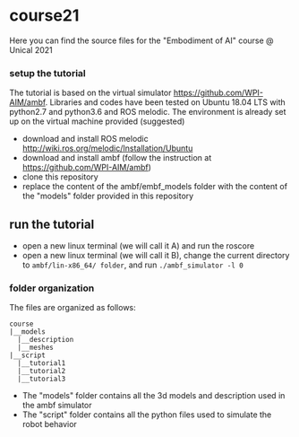 # course21

Here you can find the source files for the "Embodiment of AI" course @ Unical 2021

### setup the tutorial
The tutorial is based on the virtual simulator https://github.com/WPI-AIM/ambf. Libraries and codes have been tested on Ubuntu 18.04 LTS with python2.7 and python3.6 and ROS melodic. The environment is already set up on the virtual machine provided (suggested)

* download and install ROS melodic http://wiki.ros.org/melodic/Installation/Ubuntu
* download and install ambf (follow the instruction at https://github.com/WPI-AIM/ambf)
* clone this repository
* replace the content of the ambf/embf_models folder with the content of the "models" folder provided in this repository

## run the tutorial
* open a new linux terminal (we will call it A) and run the roscore
* open a new linux terminal (we will call it B), change the current directory to `ambf/lin-x86_64/ folder`, and run `./ambf_simulator -l 0`


### folder organization

The files are organized as follows:
````
course
|__models
  |__description
  |__meshes
|__script
  |__tutorial1
  |__tutorial2
  |__tutorial3
````

* The "models" folder contains all the 3d models and description used in the ambf simulator
* The "script" folder contains all the python files used to simulate the robot behavior
